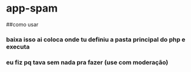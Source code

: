 # app-spam
##como usar
### baixa isso ai coloca onde tu definiu a pasta principal do php e executa
### eu fiz pq tava sem nada pra fazer (use com moderação)
